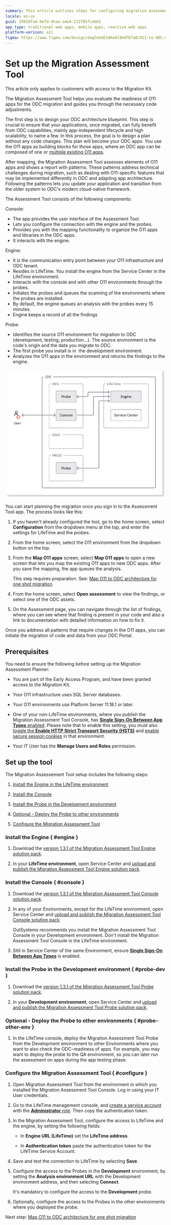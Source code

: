 ```yaml
---
summary: This article outlines steps for configuring migration assesment planner for migration to OutSystems Developer Cloud (ODC).
locale: en-us
guid: 29920fad-9efd-45ae-a4e4-212705fceb65
app_type: traditional web apps, mobile apps, reactive web apps
platform-version: o11
figma: https://www.figma.com/design/daglmSUESdKw9J3HdT87a8/O11-to-ODC-migration?node-id=2336-2236
---
```


# Set up the Migration Assessment Tool

<div class="info" markdown="1">

This article only applies to customers with access to the Migration Kit.

</div>

The Migration Assessment Tool helps you evaluate the readiness of O11 apps for the ODC migration and guides you through the necessary code adjustments.

The first step is to design your ODC architecture blueprint. This step is crucial to ensure that your applications, once migrated, can fully benefit from ODC capabilities, mainly app-independent lifecycle and high scalability, to name a few. In this process, the goal is to design a plan without any code changes. This plan will become your ODC apps. You use the O11 apps as building blocks for those apps, where an ODC app can be composed of one or [multiple existing O11 apps](./plan/plan-map-apps.md).

After mapping, the Migration Assessment Tool assesses elements of O11 apps and shows a report with patterns. These patterns address technical challenges during migration, such as dealing with O11-specific features that may be implemented differently in ODC and adapting app architecture. Following the patterns lets you update your application and transition from the older system to ODC's modern cloud-native framework.

The Assessment Tool consists of the following components:

Console:

* The app provides the user interface of the Assessment Tool.
* Lets you configure the connection with the engine and the probes.
* Provides you with the mapping functionality to organize the O11 apps and libraries in the ODC apps.
* It interacts with the engine.

Engine:

* It is the communication entry point between your O11 infrastructure and ODC tenant.
* Resides in LifeTime. You install the engine from the Service Center in the LifeTime environment.
* Interacts with the console and with other O11 environments through the probes.
* Initiates the probes and queues the scanning of the environments where the probes are installed.
* By default, the engine queues an analysis with the probes every 15 minutes.
* Engine keeps a record of all the findings

Probe:

* Identifies the source O11 environment for migration to ODC (development, testing, production…). The source environment is the code's origin and the data you migrate to ODC.
* The first probe you install is in  the development environment.
* Analyzes the O11 apps in the environment and returns the findings to the engine.

![Diagram showing the architecture of the Migration Assessment Tool, including the Console, Engine, and Probes in different environments (DEV, Q&A, PROD) and their interactions.](images/assessment-tool-architecture-diag.png "Migration Assessment Tool Architecture Diagram")

You can start planning the migration once you sign in to the Assessment Tool app. The process looks like this:

1. If you haven't already configured the tool, go to the home screen, select **Configuration** from the dropdown menu at the top, and enter the settings for LifeTime and the probes.
1. From the home screen, select the O11 environment from the dropdown button on the top.
1. From the **Map O11 apps** screen, select **Map O11 apps** to open a new screen that lets you map the existing O11 apps to new ODC apps. After you save the mapping, the app queues the analysis.

   <div class="info" markdown="1">

   This step requires preparation. See: [Map O11 to ODC architecture for one shot migration](plan/plan-map-apps.md).

   </div>

1. From the home screen, select **Open assessment** to view the findings, or select one of the ODC assets.
1. On the Assessment page, you can navigate through the list of findings, where you can see where that finding is present in your code and also a link to documentation with detailed information on how to fix it.  

Once you address all patterns that require changes in the O11 apps, you can initiate the migration of code and data from your ODC Portal.

## Prerequisites

You need to ensure the following before setting up the Migration Assessment Planner:

* You are part of the Early Access Program, and have been granted access to the Migration Kit.

* Your O11 infrastructure uses SQL Server databases.

* Your O11 environments use Platform Server 11.18.1 or later.

* One of your non-LifeTime environments, where you publish the Migration Assessment Tool Console, has [**Single Sign-On Between App Types** enabled](../security/configure-authentication.md). Please note that to enable this setting, you must also [toggle the **Enable HTTP Strict Transport Security (HSTS)**](../security/enforce-https-security.md) and [enable secure session cookies](../security/secure-cookies-enable-secure-session.md) in that environment.

* Your IT User has the **Manage Users and Roles** permission.

## Set up the tool

The Migration Assessement Tool setup includes the following steps:

1. [Install the Engine in the LifeTime environment](#engine)

1. [Install the Console](#console)

1. [Install the Probe in the Development environment](#probe-dev)

1. [Optional - Deploy the Probe to other environments](#probe-other-env)

1. [Configure the Migration Assessment Tool](#configure)

### Install the Engine { #engine }

1. Download the [version 1.3.1 of the Migration Assessment Tool Engine solution pack](resources/Migration_Assessment_Engine_v1_3_1.osp).

1. In your **LifeTime environment**, open Service Center and [upload and publish the Migration Assessment Tool Engine solution pack](https://success.outsystems.com/support/troubleshooting/application_lifecycle/deploy_applications_through_service_center/#step-2.upload-and-publish-the-solution-in-the-target-environment).

### Install the Console { #console }

1. Download the [version 1.3.1 of the Migration Assessment Tool Console solution pack](resources/Migration_Assessment_Console_v1_3_1.osp).

1. In any of your Environments, except for the LifeTime environment, open Service Center and [upload and publish the Migration Assessment Tool Console solution pack](https://success.outsystems.com/support/troubleshooting/application_lifecycle/deploy_applications_through_service_center/#step-2.upload-and-publish-the-solution-in-the-target-environment).

    <div class="info" markdown="1">

    OutSystems recommends you install the Migration Assessment Tool Console in your Development environment.
    Don't install the Migration Assessment Tool Console in the LifeTime environment.

    </div>

1. Still in Service Center of the same Environment, ensure [**Single Sign-On Between App Types**](../security/configure-authentication.md) is enabled.

### Install the Probe in the Development environment { #probe-dev }

1. Download the [version 1.3.1 of the Migration Assessment Tool Probe solution pack](resources/Migration_Assessment_Probe_v1_3_1.osp).

1. In your **Development environment**, open Service Center and [upload and publish the Migration Assessment Tool Probe solution pack](https://success.outsystems.com/support/troubleshooting/application_lifecycle/deploy_applications_through_service_center/#step-2.upload-and-publish-the-solution-in-the-target-environment).

### Optional - Deploy the Probe to other environments { #probe-other-env }

1. In the LifeTime console, deploy the Migration Assessment Tool Probe from the Development environment to other Environments where you want to also check the ODC-readiness of apps. For example, you may want to deploy the probe to the QA environment, so you can later run the assessment on apps during the app testing phase.

### Configure the Migration Assessment Tool { #configure }

1. Open Migration Assessment Tool from the environment in which you installed the Migration Assessment Tool Console. Log in using your IT User credentials.

1. Go to the LifeTime management console, and [create a service account](../ref/apis/lifetime-deployment/rest-api-authentication.md) with the [**Administrator** role](../manage-platform-app-lifecycle/manage-it-teams/about-permission-levels.md#roles). Then copy the authentication token.

1. In the Migration Assessment Tool, configure the access to LifeTime and the engine, by setting the following fields:

    * In **Engine URL (LifeTime)** set the **LifeTime address**.

    * In **Authentication token** paste the authentication token for the LifeTime Service Account.

1. Save and test the connection to LifeTime by selecting **Save**.

1. Configure the access to the Probes in the **Development** environment, by setting the **Analysis environment URL** with the Development environment address, and then selecting **Connect**.

    <div class="info" markdown="1">

    It's mandatory to configure the access to the **Development** probe.

    </div>

1. Optionally, configure the access to the Probes in the other environments where you deployed the probe.

Next step: [Map O11 to ODC architecture for one shot migration](./plan/plan-map-apps.md)
